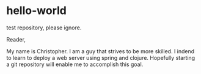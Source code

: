 # hello-world
test repository, please ignore.

Reader,

My name is Christopher. I am a guy that strives to be more skilled. 
I indend to learn to deploy a web server using spring and clojure. 
Hopefully starting a git repository will enable me to accomplish this goal. 

